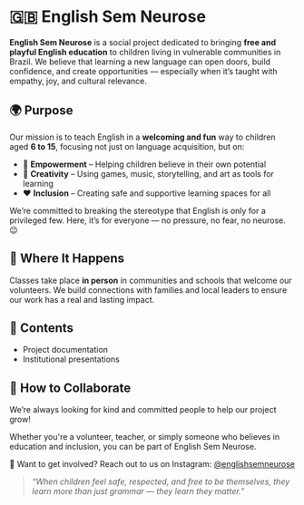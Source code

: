 # 🇬🇧 English Sem Neurose

**English Sem Neurose** is a social project dedicated to bringing **free and playful English education** to children living in vulnerable communities in Brazil. We believe that learning a new language can open doors, build confidence, and create opportunities — especially when it’s taught with empathy, joy, and cultural relevance.

## 🌍 Purpose

Our mission is to teach English in a **welcoming and fun** way to children aged **6 to 15**, focusing not just on language acquisition, but on:

- 🧠 **Empowerment** – Helping children believe in their own potential  
- 🎨 **Creativity** – Using games, music, storytelling, and art as tools for learning  
- ❤️ **Inclusion** – Creating safe and supportive learning spaces for all  

We’re committed to breaking the stereotype that English is only for a privileged few. Here, it’s for everyone — no pressure, no fear, no neurose. 😉

## 🏫 Where It Happens

Classes take place **in person** in communities and schools that welcome our volunteers. We build connections with families and local leaders to ensure our work has a real and lasting impact.

## 📂 Contents

- Project documentation
- Institutional presentations

## 🤝 How to Collaborate

We’re always looking for kind and committed people to help our project grow!

Whether you're a volunteer, teacher, or simply someone who believes in education and inclusion, you can be part of English Sem Neurose.

📲 Want to get involved? Reach out to us on Instagram: [@englishsemneurose](https://www.instagram.com/englishsemneurose)

> _“When children feel safe, respected, and free to be themselves, they learn more than just grammar — they learn they matter.”_

